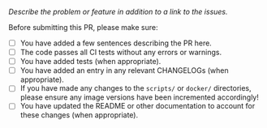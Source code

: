 _Describe the problem or feature in addition to a link to the issues._

Before submitting this PR, please make sure:

- [ ] You have added a few sentences describing the PR here.
- [ ] The code passes all CI tests without any errors or warnings.
- [ ] You have added tests (when appropriate).
- [ ] You have added an entry in any relevant CHANGELOGs (when appropriate).
- [ ] If you have made any changes to the `scripts/` or `docker/` directories, please ensure any image versions have been incremented accordingly!
- [ ] You have updated the README or other documentation to account for these changes (when appropriate).